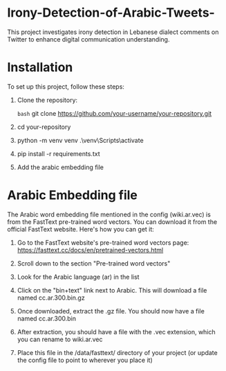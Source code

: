 # Irony-Detection-of-Arabic-Tweets-

This project investigates irony detection in Lebanese dialect comments on Twitter to enhance digital communication understanding.

# Installation

To set up this project, follow these steps:

1. Clone the repository:

   `bash`
   git clone https://github.com/your-username/your-repository.git

2. cd your-repository

3. python -m venv venv
   .\venv\Scripts\activate

4. pip install -r requirements.txt

5. Add the arabic embedding file

# Arabic Embedding file

The Arabic word embedding file mentioned in the config (wiki.ar.vec) is from the FastText pre-trained word vectors. You can download it from the official FastText website. Here's how you can get it:

1. Go to the FastText website's pre-trained word vectors page:
   https://fasttext.cc/docs/en/pretrained-vectors.html

2. Scroll down to the section "Pre-trained word vectors"

3. Look for the Arabic language (ar) in the list

4. Click on the "bin+text" link next to Arabic. This will download a file named cc.ar.300.bin.gz

5. Once downloaded, extract the .gz file. You should now have a file named cc.ar.300.bin

6. After extraction, you should have a file with the .vec extension, which you can rename to wiki.ar.vec

7. Place this file in the /data/fasttext/ directory of your project (or update the config file to point to wherever you place it)
